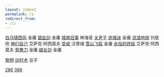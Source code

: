 ```yaml
---
layout: index2
permalink: /i
redirect_from:
- /i/
---
```


<!-- 书 -->
[白马啸西风](38b381a7-11e5-450c-9ac9-b5176e9afe61/)	金庸
[碧血剑](045b57ea-eb1a-4cbb-87da-645726ae6bd8/)	金庸
[城南旧事](114ff57d-208f-4cc4-a19c-1718fdc3389c/)	林海音
[关尹子](683d053c-36ce-4c6b-8082-6134d7ba8352/)
[连城诀](3c80d8d7-a4a0-4ec5-9203-4917eafc60c7/)	金庸
[流浪地球](31bbd150-cfcf-43ab-80f2-52e551fe76e1/)	刘慈欣
[神们自己](f01def8e-e6d9-40b4-98b9-369860b1b3e7/)	艾萨克·阿西莫夫
[受戒](e62e768b-69c4-4615-941d-7fd1a3585c11/)	汪曾祺
[雪山飞狐](932f3843-39aa-40c8-b57b-c357ae259ffc/)	金庸
[永恒的终结](486bb7a4-a9a7-4798-aabb-d15189159562/)	艾萨克·阿西莫夫
[鸳鸯刀](7eb8340a-acc8-4668-b3e5-0615c06e70b3/)	金庸
[越女剑](a5460069-2936-4a5a-ba26-feccbc928f01/)	金庸
<!-- 集 -->
[黎明](cae0972b-95c0-4f7c-a4ae-346c52b242f0/)
[运时术](2b3f8905-0c9d-4dc2-8c66-ab78eef42e87/)	豆子
<!-- 录 -->
[286](365891e1-a3db-4c15-b12f-73ec00724388/)
[386](f367a099-ebb4-4e25-96bc-4d3abfb4925b/)
<!-- 乐 -->
<!-- [群星](362f6b3d-9eea-4857-92fc-e581526745f0/) -->
<!--  -->
<!-- [&#x957f;&#x57ce;&#x9632;&#x706b;&#x5899;](0fa1bcaf-de76-479d-b4dd-63eaced494d8/) -->
<!--  -->
